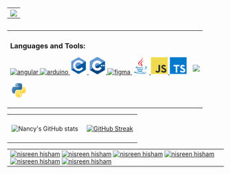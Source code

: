 

 <table align="center">
<tr>
  <td>
<img align="center" width="400"  src="https://usagif.com/wp-content/uploads/2022/fzk5d/demon-slayer-anime-acegif-74.gif">
   </tr>
  </td>
<table>
 
 <table align="center">
 <tr>
  <td>
   
   <h3 align="left">Languages and Tools:</h3>

 <a href="https://angular.io" target="_blank" rel="noreferrer"> <img src="https://angular.io/assets/images/logos/angular/angular.svg" alt="angular" width="40" height="40"/> </a> <a href="https://www.arduino.cc/" target="_blank" rel="noreferrer"> <img src="https://cdn.worldvectorlogo.com/logos/arduino-1.svg" alt="arduino" width="40" height="40"/> </a><a href="https://www.cprogramming.com/" target="_blank" rel="noreferrer"> <img src="https://raw.githubusercontent.com/devicons/devicon/master/icons/c/c-original.svg" alt="c" width="40" height="40"/> </a><a href="https://www.w3schools.com/cpp/" target="_blank" rel="noreferrer"> <img src="https://raw.githubusercontent.com/devicons/devicon/master/icons/cplusplus/cplusplus-original.svg" alt="cplusplus" width="40" height="40"/> </a> <a href="https://www.figma.com/" target="_blank" rel="noreferrer"> <img src="https://www.vectorlogo.zone/logos/figma/figma-icon.svg" alt="figma" width="40" height="40"/> </a> <a href="https://www.java.com" target="_blank" rel="noreferrer"> <img src="https://raw.githubusercontent.com/devicons/devicon/master/icons/java/java-original.svg" alt="java" width="40" height="40"/> </a> <a href="https://developer.mozilla.org/en-US/docs/Web/JavaScript" target="_blank" rel="noreferrer"> <img src="https://raw.githubusercontent.com/devicons/devicon/master/icons/javascript/javascript-original.svg" alt="javascript" width="40" height="40"/> </a> <a href="https://www.typescriptlang.org/" target="_blank" rel="noreferrer"> <img src="https://raw.githubusercontent.com/devicons/devicon/master/icons/typescript/typescript-original.svg" alt="typescript" width="40" height="40"/> </a> 
   
   <a href="https://www.python.org" target="_blank" rel="noreferrer"> <img src="https://raw.githubusercontent.com/devicons/devicon/master/icons/python/python-original.svg" alt="python" width="40" height="40"/> </a>
  
   
   </td>
            <td>

  ![](https://github-readme-stats.vercel.app/api/top-langs?username=nancyhisham&show_icons=true&locale=en&layout=compact)

 </tr>
    </table>
         
         
         
<table>
        <tr>
            <td style="padding:10px">
             
![Nancy's GitHub stats](https://github-readme-streak-stats.herokuapp.com/?user=nancyhisham&)
             
</td>
         
<td style="padding:10px">
 
[![GitHub Streak](https://github-readme-stats.vercel.app/api?username=nancyhisham&show_icons=true&locale=en)](https://git.io/streak-stats)
            </td>
        </tr>
    </table>
    




<table align="center" style="border-collapse: collapse;">
  <tr>
    <td>
      <a href="https://discord.gg/Neso" target="blank"><img src="https://img.shields.io/badge/Discord-7289DA?style=for-the-badge&logo=discord&logoColor=white" alt="nisreen hisham" /></a>
      <a href="https://www.instagram.com/nancyhisham_/" target="blank"><img src="https://img.shields.io/badge/Instagram-E4405F?style=for-the-badge&logo=instagram&logoColor=white" alt="nisreen hisham" /></a>
      <a href="https://linkedin.com/in/nisreenhisham" target="blank"><img src="https://img.shields.io/badge/LinkedIn-0077B5?style=for-the-badge&logo=linkedin&logoColor=white" alt="nisreen hisham" /></a>
      <a href="https://fb.com/nancyhisham" target="blank"><img src="https://img.shields.io/badge/Facebook-1877F2?style=for-the-badge&logo=facebook&logoColor=white" alt="nisreen hisham" /></a>
      <a href="https://myaccount.google.com/?tab=kk&hl=en_GB" target="blank"><img src="https://img.shields.io/badge/Gmail-D14836?style=for-the-badge&logo=gmail&logoColor=white" alt="nisreen hisham" /></a>
      <a href="https://web.telegram.org/k/" target="blank"><img src="https://img.shields.io/badge/Telegram-2CA5E0?style=for-the-badge&logo=telegram&logoColor=white" alt="nisreen hisham" /></a>
    </td>
  </tr>
</table>







